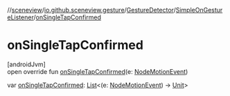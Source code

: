 //[sceneview](../../../../index.md)/[io.github.sceneview.gesture](../../index.md)/[GestureDetector](../index.md)/[SimpleOnGestureListener](index.md)/[onSingleTapConfirmed](on-single-tap-confirmed.md)

# onSingleTapConfirmed

[androidJvm]\
open override fun [onSingleTapConfirmed](on-single-tap-confirmed.md)(e: [NodeMotionEvent](../../-node-motion-event/index.md))

var [onSingleTapConfirmed](on-single-tap-confirmed.md): [List](https://kotlinlang.org/api/latest/jvm/stdlib/kotlin.collections/-list/index.html)&lt;(e: [NodeMotionEvent](../../-node-motion-event/index.md)) -&gt; [Unit](https://kotlinlang.org/api/latest/jvm/stdlib/kotlin/-unit/index.html)&gt;
